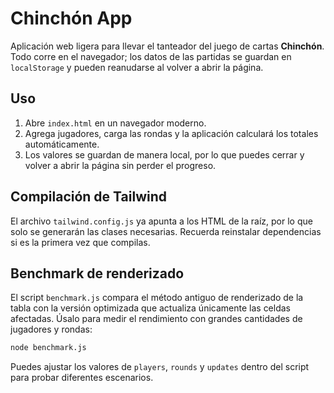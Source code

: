 # Chinchón App

Aplicación web ligera para llevar el tanteador del juego de cartas **Chinchón**.
Todo corre en el navegador; los datos de las partidas se guardan en
`localStorage` y pueden reanudarse al volver a abrir la página.

## Uso

1. Abre `index.html` en un navegador moderno.
2. Agrega jugadores, carga las rondas y la aplicación calculará los totales
   automáticamente.
3. Los valores se guardan de manera local, por lo que puedes cerrar y volver a
   abrir la página sin perder el progreso.

## Compilación de Tailwind

El archivo `tailwind.config.js` ya apunta a los HTML de la raíz, por lo que
solo se generarán las clases necesarias. Recuerda reinstalar dependencias si es
la primera vez que compilas.

## Benchmark de renderizado

El script `benchmark.js` compara el método antiguo de renderizado de la tabla
con la versión optimizada que actualiza únicamente las celdas afectadas.
Úsalo para medir el rendimiento con grandes cantidades de jugadores y rondas:

```bash
node benchmark.js
```

Puedes ajustar los valores de `players`, `rounds` y `updates` dentro del script
para probar diferentes escenarios.
